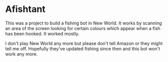 # Afishtant

This was a project to build a fishing bot in New World. It works by scanning an area of the screen looking for certain colours which appear when a fish has been hooked. It worked mostly.

I don't play New World any more but please don't tell Amazon or they might tell me off. Hopefully they've updated fishing since then and this bot won't work any more.
